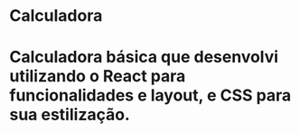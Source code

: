 <h1>Calculadora<h1/>

  
Calculadora básica que desenvolvi utilizando o React para funcionalidades e layout, e CSS para sua estilização.
